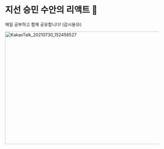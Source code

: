 # 지선 승민 수안의 리액트 🧁
매일 공부하고 함께 공유합니다! (감시용😒)


<img width="929" alt="KakaoTalk_20210730_152456527" src="https://user-images.githubusercontent.com/80691482/127610360-e63906a0-5739-4f4e-9dd5-960b68675bd0.png" width="400" height="370">
